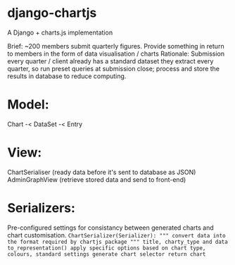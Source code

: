 # django-chartjs
A Django + charts.js implementation

Brief: ~200 members submit quarterly figures. Provide something in return to members in the form of data visualisation / charts
Rationale: Submission every quarter / client already has a standard dataset they extract every quarter, so run preset queries at submission close; process and store the results in database to reduce computing.

# Model:
Chart -< DataSet -< Entry

# View:
ChartSerialiser (ready data before it's sent to database as JSON)
AdminGraphView (retrieve stored data and send to front-end)

# Serializers:
Pre-configured settings for consistancy between generated charts and chart customisation.
`
  ChartSerializer(Serializer):
  """ convert data into the format required by chartjs package """
    title, charty_type and data
    to_representation()
    apply specific options based on chart type, colours, standard settings
    generate chart selector
    return chart
`
